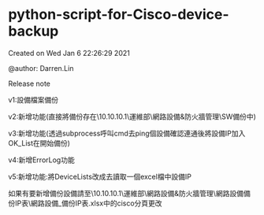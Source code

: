 # python-script-for-Cisco-device-backup  

Created on Wed Jan  6 22:26:29 2021  

@author: Darren.Lin

Release note  

v1:設備檔案備份  

v2:新增功能(直接將備份存在\\10.10.10.1\運維部\網路設備&防火牆管理\SW備份中)  

v3:新增功能(透過subprocess呼叫cmd去ping個設備確認連通後將設備IP加入OK_List在開始備份)  

v4:新增ErrorLog功能  

v5:新增功能:將DeviceLists改成去讀取一個excel檔中設備IP  

如果有要新增備份設備請至\\10.10.10.1\運維部\網路設備&防火牆管理\網路設備備份IP表\網路設備_備份IP表.xlsx中的cisco分頁更改

